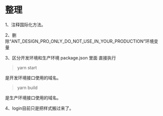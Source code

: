 # 整理

1、注释国际化方法。

2、删除“ANT_DESIGN_PRO_ONLY_DO_NOT_USE_IN_YOUR_PRODUCTION”环境变量

3、区分开发环境和生产环境
  package.json 里面 直接执行

> yarn start

  是开发环境接口使用的域名。

> yarn build

  是生产环境接口使用的域名。

4、login目前只是把样式搬过来了。
